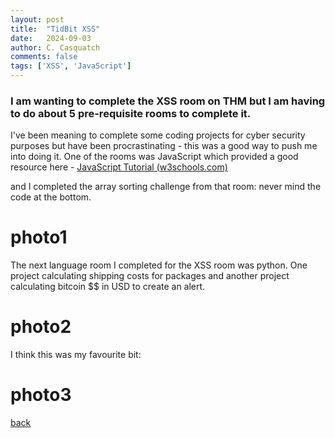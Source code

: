 ```yaml
---
layout: post
title:  "TidBit XSS"
date:   2024-09-03
author: C. Casquatch
comments: false
tags: ['XSS', 'JavaScript']
---
```


### I am wanting to complete the XSS room on THM but I am having to do about 5 pre-requisite rooms to complete it. 

I've been meaning to complete some coding projects for cyber security purposes but have been procrastinating - this was a good way to push me into doing it. One of the rooms was JavaScript which provided a good resource here - [JavaScript Tutorial (w3schools.com)](https://www.w3schools.com/js/default.asp)

and I completed the array sorting challenge from that room:
never mind the code at the bottom.
# photo1

The next language room I completed for the XSS room was python. 
One project calculating shipping costs for packages and another project calculating bitcoin $$ in USD to create an alert. 
# photo2

I think this was my favourite bit:
# photo3

[back](./)

